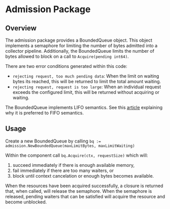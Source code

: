 # Admission Package

## Overview

The admission package provides a BoundedQueue object.  This object
implements a semaphore for limiting the number of bytes admitted into
a collector pipeline.  Additionally, the BoundedQueue limits the
number of bytes allowed to block on a call to `Acquire(pending int64)`.

There are two error conditions generated within this code:

- `rejecting request, too much pending data`: When the limit on waiting bytes its reached, this will be returned to limit the total amount waiting.
- `rejecting request, request is too large`: When an individual request exceeds the configured limit, this will be returned without acquiring or waiting.

The BoundedQueue implements LIFO semantics.  See this
[article](https://medium.com/swlh/fifo-considered-harmful-793b76f98374)
explaining why it is preferred to FIFO semantics.

## Usage 

Create a new BoundedQueue by calling `bq := admission.NewBoundedQueue(maxLimitBytes, maxLimitWaiting)`

Within the component call `bq.Acquire(ctx, requestSize)` which will:

1. succeed immediately if there is enough available memory,
2. fail immediately if there are too many waiters, or
3. block until context cancelation or enough bytes becomes available.

When the resources have been acquired successfully, a closure is
returned that, when called, will release the semaphore.  When the
semaphore is released, pending waiters that can be satisfied will
acquire the resource and become unblocked.

